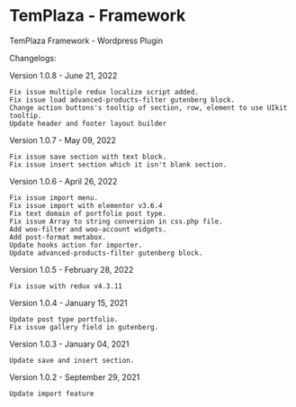 # TemPlaza - Framework
 TemPlaza Framework - Wordpress Plugin

Changelogs:

Version 1.0.8 - June 21, 2022
    
    Fix issue multiple redux localize script added.
    Fix issue load advanced-products-filter gutenberg block.
    Change action buttons's tooltip of section, row, element to use UIkit tooltip.
    Update header and footer layout builder

Version 1.0.7 - May 09, 2022
    
    Fix issue save section with text block.
    Fix issue insert section which it isn't blank section.

Version 1.0.6 - April 26, 2022

    Fix issue import menu.
    Fix issue import with elementor v3.6.4
    Fix text domain of portfolio post type.
    Fix issue Array to string conversion in css.php file.
    Add woo-filter and woo-account widgets.
    Add post-format metabox.
    Update hooks action for importer.
    Update advanced-products-filter gutenberg block.
    
Version 1.0.5 - February 28, 2022

    Fix issue with redux v4.3.11

Version 1.0.4 - January 15, 2021
    
    Update post type portfolio.
    Fix issue gallery field in gutenberg.

Version 1.0.3 - January 04, 2021
    
    Update save and insert section.

Version 1.0.2 - September 29, 2021
    
    Update import feature

